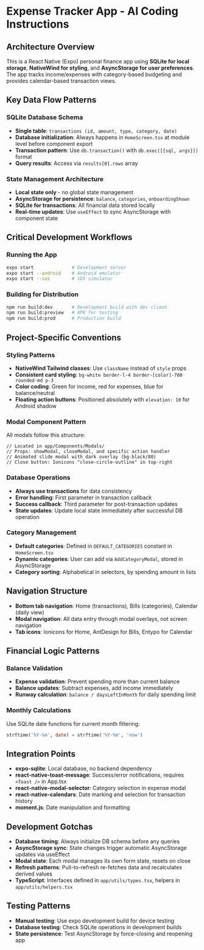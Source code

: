 # Expense Tracker App - AI Coding Instructions

## Architecture Overview

This is a React Native (Expo) personal finance app using **SQLite for local storage**, **NativeWind for styling**, and **AsyncStorage for user preferences**. The app tracks income/expenses with category-based budgeting and provides calendar-based transaction views.

## Key Data Flow Patterns

### SQLite Database Schema

- **Single table**: `transactions (id, amount, type, category, date)`
- **Database initialization**: Always happens in `HomeScreen.tsx` at module level before component export
- **Transaction pattern**: Use `db.transaction()` with `db.exec([{sql, args}])` format
- **Query results**: Access via `results[0].rows` array

### State Management Architecture

- **Local state only** - no global state management
- **AsyncStorage for persistence**: `balance`, `categories`, `onboardingShown`
- **SQLite for transactions**: All financial data stored locally
- **Real-time updates**: Use `useEffect` to sync AsyncStorage with component state

## Critical Development Workflows

### Running the App

```bash
expo start              # Development server
expo start --android    # Android emulator
expo start --ios        # iOS simulator
```

### Building for Distribution

```bash
npm run build:dev       # Development build with dev client
npm run build:preview   # APK for testing
npm run build:prod      # Production build
```

## Project-Specific Conventions

### Styling Patterns

- **NativeWind Tailwind classes**: Use `className` instead of `style` props
- **Consistent card styling**: `bg-white border-l-4 border-[color]-700 rounded-md p-3`
- **Color coding**: Green for income, red for expenses, blue for balance/neutral
- **Floating action buttons**: Positioned absolutely with `elevation: 10` for Android shadow

### Modal Component Pattern

All modals follow this structure:

```tsx
// Located in app/Components/Modals/
// Props: showModal, closeModal, and specific action handler
// Animated slide modal with dark overlay (bg-black/80)
// Close button: Ionicons "close-circle-outline" in top-right
```

### Database Operations

- **Always use transactions** for data consistency
- **Error handling**: First parameter in transaction callback
- **Success callback**: Third parameter for post-transaction updates
- **State updates**: Update local state immediately after successful DB operation

### Category Management

- **Default categories**: Defined in `DEFAULT_CATEGORIES` constant in `HomeScreen.tsx`
- **Dynamic categories**: User can add via `AddCategoryModal`, stored in AsyncStorage
- **Category sorting**: Alphabetical in selectors, by spending amount in lists

## Navigation Structure

- **Bottom tab navigation**: Home (transactions), Bills (categories), Calendar (daily view)
- **Modal navigation**: All data entry through modal overlays, not screen navigation
- **Tab icons**: Ionicons for Home, AntDesign for Bills, Entypo for Calendar

## Financial Logic Patterns

### Balance Validation

- **Expense validation**: Prevent spending more than current balance
- **Balance updates**: Subtract expenses, add income immediately
- **Runway calculation**: `balance / daysLeftInMonth` for daily spending limit

### Monthly Calculations

Use SQLite date functions for current month filtering:

```sql
strftime('%Y-%m', date) = strftime('%Y-%m', 'now')
```

## Integration Points

- **expo-sqlite**: Local database, no backend dependency
- **react-native-toast-message**: Success/error notifications, requires `<Toast />` in App.tsx
- **react-native-modal-selector**: Category selection in expense modal
- **react-native-calendars**: Date marking and selection for transaction history
- **moment.js**: Date manipulation and formatting

## Development Gotchas

- **Database timing**: Always initialize DB schema before any queries
- **AsyncStorage sync**: State changes trigger automatic AsyncStorage updates via useEffect
- **Modal state**: Each modal manages its own form state, resets on close
- **Refresh patterns**: Pull-to-refresh re-fetches data and recalculates derived values
- **TypeScript**: Interfaces defined in `app/utils/types.tsx`, helpers in `app/utils/helpers.tsx`

## Testing Patterns

- **Manual testing**: Use expo development build for device testing
- **Database testing**: Check SQLite operations in development builds
- **State persistence**: Test AsyncStorage by force-closing and reopening app
